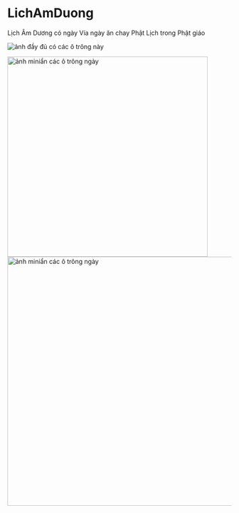 # LichAmDuong
Lịch Âm Dương có ngày Vía ngày ăn chay Phật Lịch trong Phật giáo 


![ảnh đầy đủ có các ô trông này](https://github.com/user-attachments/assets/c01ac667-b824-4586-b41f-1a64e7d1fefe)

<img width="450" alt="ảnh miniẩn các ô trông ngày" src="https://github.com/user-attachments/assets/636565df-411e-493f-a27e-fb02b0053912" />


<img width="560" alt="ảnh miniẩn các ô trông ngày" src="https://github.com/user-attachments/assets/eb9001ff-9594-40fa-9585-4858efb4fac9" />

